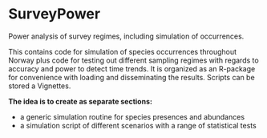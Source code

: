 # SurveyPower
Power analysis of survey regimes, including simulation of occurrences.

This contains code for simulation of species occurrences throughout Norway plus code for testing out different sampling regimes with regards to accuracy and power to detect time trends. It is organized as an R-package for convenience with loading and disseminating the results. Scripts can be stored a Vignettes.


**The idea is to create as separate sections:** 
*  a generic simulation routine for species presences and abundances
*  a simulation script of different scenarios with a range of statistical tests
